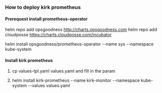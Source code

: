 ### How to deploy kirk prometheus

#### Prerequest install prometheus-operator

helm repo add opsgoodness http://charts.opsgoodness.com
helm repo add cloudposse https://charts.cloudposse.com/incubator

helm install opsgoodness/prometheus-operator --name sys --namespace kube-system

#### Install kirk prometheus

1. cp values-tpl.yaml values.yaml and fill in the param

2. helm install kirk-prometheus --name kirk-monitor --namespace kube-system --values values.yaml